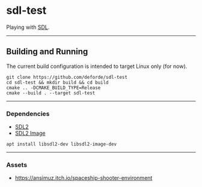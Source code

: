 # sdl-test
Playing with [SDL](https://www.libsdl.org/).

---------------------------------------------------

## Building and Running

The current build configuration is intended to target Linux only (for now).
```
git clone https://github.com/deforde/sdl-test
cd sdl-test && mkdir build && cd build
cmake .. -DCMAKE_BUILD_TYPE=Release
cmake --build . --target sdl-test
```

---------------------------------------------------

### Dependencies

- [SDL2](https://www.libsdl.org)
- [SDL2 Image](https://www.libsdl.org/projects/SDL_image)


```
apt install libsdl2-dev libsdl2-image-dev
```

---------------------------------------------------

### Assets

- https://ansimuz.itch.io/spaceship-shooter-environment
